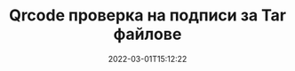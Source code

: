 ---
############################# Static ############################
layout: "auto-gen-signature"
date: 2022-03-01T15:12:22
draft: false
operation: Verify
signaturetype: Qrcode
fileformat: Tar
productName: Java
lang: bg
productCode: java
otherformats: pdf doc docx docm dot dotm dotx odt ott rtf xls xlsx xlsm xlsb csv ods ots xltx xltm ppt pptx pps ppsx odp otp potx potm pptm ppsm png jpg bmp gif tiff svg webp wmf
breadcrumb: Put Qrcode signature on Tar for Java

############################# Head ############################
head_title: "Проверка на Qrcode подписи за Tar файлове чрез Java"
head_description: "Използвайте само няколко реда от кода на Java, за да проверите документите Tar и техните подписи Qrcode."

############################# Header ############################
title: "Qrcode проверка на подписи за Tar файлове"
description: "API за Java предоставя възможност за проверка на Qrcode подписи в Tar документи. Проверката на електронните подписи във вашите Tar документи може да се извърши бързо и лесно."
bg_image: "https://cms.admin.containerize.com/templates/aspose/App_Themes/V3/images/bg/header1.png"
bg_overlay: false
button:
    enable: true

############################# SubMenu ############################
submenu:
    enable: true

    left:
        img_alt: "GroupDocs.Signature for Java"
        image: "https://cms.admin.containerize.com/templates/groupdocs/images/product-logos/90x90-noborder/groupdocs-signature-java.png"
        product: "GroupDocs.Signature"
        platform: "Java"



############################# About ############################
about:
    enable: true
    title: "Открийте нови функции на API на GroupDocs.Signature for Java"
    content: |
        [GroupDocs.Signature for Java](https://products.groupdocs.com/signature/java/) API предоставя широка гама от начини за обработка на множество формати на документи чрез използване на електронни подписи. Поддържат се много видове цифрови подписи като текстове, изображения, цифрови сертификати, баркодове, QR-кодове, печати или метаданни. Клиентите могат да добавят, премахват, редактират, валидират или търсят цифрови подписи в PDF файлове, документи на MS Word, работни книги на MS Excel, презентации на MS PowerPoint, файлове на Adobe Photoshop и различни формати на изображения. Налични са удивителен брой допълнителни функции и настройки.
    

############################# Steps ############################
steps:
    enable: true
    title_left: "Как да валидирате Qrcode подписи във вашия Tar документ"
    content_left: |
        [GroupDocs.Signature for Java](https://products.groupdocs.com/signature/java/) включва полезни функции като проверка на подписи Qrcode, поставени в Tar документи. Използвайте тази възможност без внедряване на допълнителен код.
        
        * Първо, създайте клас Signature, предоставящ като параметър на конструктора път към документ, който трябва да бъде проверен.
        * Второ, създайте нов обект VerifyOptions и настройте всички необходими свойства.
        * И накрая, извикайте метода Verify на обекта Signature, като предавате екземпляр VerifyOptions.
        * След това обработете резултатите от проверката.

    title_right: "Системни изисквания"
    content_right: |
        GroupDocs.Signature for Java се поддържат от всички основни платформи и операционни системи. Преди да изпълните кода по-долу, моля, уверете се, че имате следните предпоставки, инсталирани на вашата система.

        * Операционни системи: Microsoft Windows, Linux, MacOS
        * Среди за разработка: NetBeans, Intellij IDEA, Eclipse, etc.
        * Java runtime: J2SE 6.0 and above
        * Изтеглете най-новата версия на GroupDocs.Signature for Java от [Maven](https://repository.groupdocs.com/webapp/#/artifacts/browse/tree/General/repo/com/groupdocs/groupdocs-signature)
         
    code: |
        ```java    
                
        // Set up input Tar file
        String filePath = "input.tar";

        // Instantiate Signature for input file
        Signature signature = new Signature(filePath);

        //Provide verification options
        QrCodeVerifyOptions options = new QrCodeVerifyOptions();

        // process only first page
        options.setPagesSetup(new PagesSetup());
        options.setPageNumber(1);
        options.setAllPages(false);
        // specify text match type
        options.setMatchType(TextMatchType.StartsWith);
        // specify text pattern to search
        options.setText("QrCode text");
                            
        // Verify document signatures
        VerificationResult result = signature.verify(options);

        //process result
        if (result.isValid())
        {
            //..
        }

        ```

############################# Demos ############################
demos:
    enable: true
    title: "Подписване с Qrcode подписи Демо на живо"
    content: |
       Добавете различни електронни подписи към файла Tar точно сега, като посетите уебсайта [GroupDocs.Signature App](https://products.groupdocs.app/signature/family).          

############################# More Formats ############################
more_formats:
    enable: true
    title: "Проверете други Qrcode подписи с помощта на Java"
    content: |
        "Проверка на електронни подписи, поставени в различни документи. Проверете качеството на подписите в популярните файлови формати, както е показано по-долу."
    format: 
       
       
back_to_top:
    enable: true
---